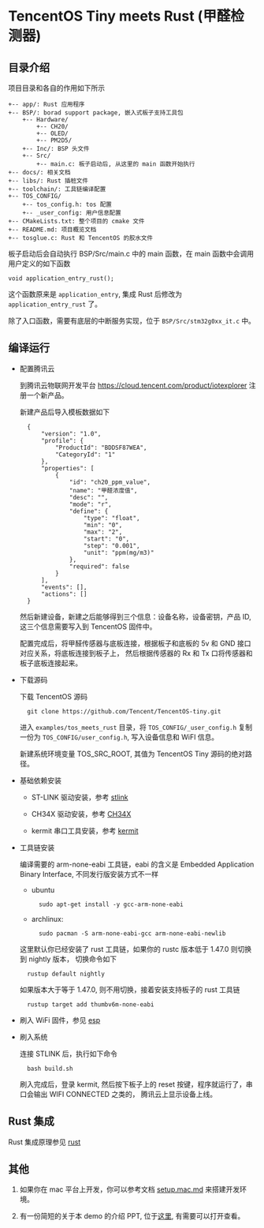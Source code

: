 # TencentOS Tiny meets Rust (甲醛检测器)

## 目录介绍

项目目录和各自的作用如下所示

    +-- app/: Rust 应用程序
    +-- BSP/: borad support package, 嵌入式板子支持工具包
        +-- Hardware/
            +-- CH20/
            +-- OLED/
            +-- PM2D5/
        +-- Inc/: BSP 头文件
        +-- Src/
            +-- main.c: 板子启动后, 从这里的 main 函数开始执行
    +-- docs/: 相关文档
    +-- libs/: Rust 插桩文件
    +-- toolchain/: 工具链编译配置
    +-- TOS_CONFIG/
        +-- tos_config.h: tos 配置
        +-- _user_config: 用户信息配置
    +-- CMakeLists.txt: 整个项目的 cmake 文件
    +-- README.md: 项目概览文档
    +-- tosglue.c: Rust 和 TencentOS 的胶水文件

板子启动后会自动执行 BSP/Src/main.c 中的 main 函数，在 main 函数中会调用用户定义的如下函数

    void application_entry_rust();

这个函数原来是 `application_entry`, 集成 Rust 后修改为 `application_entry_rust` 了。

除了入口函数，需要有底层的中断服务实现，位于 `BSP/Src/stm32g0xx_it.c` 中。

## 编译运行

- 配置腾讯云

    到腾讯云物联网开发平台 https://cloud.tencent.com/product/iotexplorer 注册一个新产品。

    新建产品后导入模板数据如下

        {
            "version": "1.0",
            "profile": {
                "ProductId": "BDDSF87WEA",
                "CategoryId": "1"
            },
            "properties": [
                {
                    "id": "ch20_ppm_value",
                    "name": "甲醛浓度值",
                    "desc": "",
                    "mode": "r",
                    "define": {
                        "type": "float",
                        "min": "0",
                        "max": "2",
                        "start": "0",
                        "step": "0.001",
                        "unit": "ppm(mg/m3)"
                    },
                    "required": false
                }
            ],
            "events": [],
            "actions": []
        }

    然后新建设备，新建之后能够得到三个信息：设备名称，设备密钥，产品 ID,
    这三个信息需要写入到 TencentOS 固件中。

    配置完成后，将甲醛传感器与底板连接，根据板子和底板的 5v 和 GND 接口对应关系，将底板连接到板子上，
    然后根据传感器的 Rx 和 Tx 口将传感器和板子底板连接起来。

- 下载源码

    下载 TencentOS 源码

        git clone https://github.com/Tencent/TencentOS-tiny.git

    进入 `examples/tos_meets_rust` 目录，将 `TOS_CONFIG/_user_config.h` 复制一份为 `TOS_CONFIG/user_config.h`,
    写入设备信息和 WiFI 信息。

    新建系统环境变量 TOS_SRC_ROOT, 其值为 TencentOS Tiny 源码的绝对路径。

- 基础依赖安装

    - ST-LINK 驱动安装，参考 [stlink](./docs/stlink.md)

    - CH34X 驱动安装，参考 [CH34X](./docs/ch34x.md)

    - kermit 串口工具安装，参考 [kermit](./docs/kermit.md)

- 工具链安装

    编译需要的 arm-none-eabi 工具链，eabi 的含义是 Embedded Application Binary Interface, 
    不同发行版安装方式不一样

    - ubuntu

            sudo apt-get install -y gcc-arm-none-eabi

    - archlinux:

            sudo pacman -S arm-none-eabi-gcc arm-none-eabi-newlib

    这里默认你已经安装了 rust 工具链，如果你的 rustc 版本低于 1.47.0 则切换到 nightly 版本，
    切换命令如下

        rustup default nightly

    如果版本大于等于 1.47.0, 则不用切换，接着安装支持板子的 rust 工具链

        rustup target add thumbv6m-none-eabi

- 刷入 WiFi 固件，参见 [esp](./docs/flash-esp.md)

- 刷入系统

    连接 STLINK 后，执行如下命令

        bash build.sh

    刷入完成后，登录 kermit, 然后按下板子上的 reset 按键，程序就运行了，串口会输出 WIFI CONNECTED 之类的，
    腾讯云上显示设备上线。

## Rust 集成

Rust 集成原理参见 [rust](./docs/rust.md)

## 其他

1. 如果你在 mac 平台上开发，你可以参考文档 [setup.mac.md](./docs/setup.mac.md) 来搭建开发环境。

2. 有一份简短的关于本 demo 的介绍 PPT, 位于[这里](./docs/presentation.pdf), 有需要可以打开查看。
